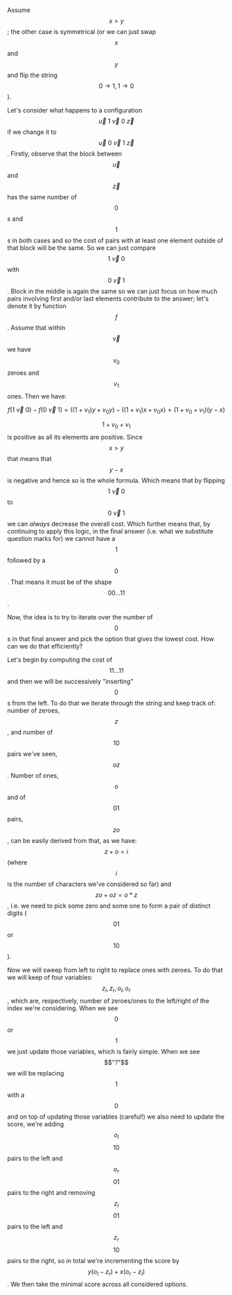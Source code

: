 Assume $$x > y$$; the other case is symmetrical (or we can just swap $$x$$ and $$y$$ and flip the string $$0 \to 1, 1 \to 0$$).

Let's consider what happens to a configuration $$\vec{u}\ 1 \ \vec{v}\ 0 \ \vec{z}$$ if we change it to $$\vec{u}\ 0\ \vec{v}\ 1\ \vec{z}$$. Firstly, observe that the block between $$\vec{u}$$ and $$\vec{z}$$ has the same number of $$0$$s and $$1$$s in both cases and so the cost of pairs with at least one element outside of that block will be the same.  So we can just compare $$1\ \vec{v}\ 0$$ with $$0\ \vec{v}\ 1$$.  Block in the middle is again the same so we can just focus on how much pairs involving first and/or last elements contribute to the answer; let's denote it by function $$f$$.  Assume that within $$\vec{v}$$ we have $$v_0$$ zeroes and $$v_1$$ ones.  Then we have:

$$f(1\ \vec{v}\ 0) - f(0\ \vec{v}\ 1) = ((1+v_1)y + v_0 y) - ((1+v_1) x + v_0 x) = (1 + v_0 + v_1)(y - x)$$

$$1 + v_0 + v_1$$ is positive as all its elements are positive.  Since $$x > y$$ that means that $$y-x$$ is negative and hence so is the whole formula.  Which means that by flipping $$1\ \vec{v}\ 0$$ to $$0\ \vec{v}\ 1$$ we can *always* decrease the overall cost.  Which further means that, by continuing to apply this logic, in the final answer (i.e. what we substitute question marks for) we cannot have a $$1$$ followed by a $$0$$.  That means it must be of the shape $$00 \ldots 11$$.

Now, the idea is to try to iterate over the number of $$0$$s in that final answer and pick the option that gives the lowest cost.  How can we do that efficiently?

Let's begin by computing the cost of $$11 \ldots 11$$ and then we will be successively "inserting" $$0$$s from the left. To do that we iterate through the string and keep track of: number of zeroes, $$z$$, and number of $$10$$ pairs we've seen, $$oz$$.  Number of ones, $$o$$ and of $$01$$ pairs, $$zo$$, can be easily derived from that, as we have: $$z + o = i$$ (where $$i$$ is the number of characters we've considered so far) and $$zo + oz = o*z$$, i.e. we need to pick some zero and some one to form a pair of distinct digits ($$01$$ or $$10$$).

Now we will sweep from left to right to replace ones with zeroes. To do that we will keep of four variables: $$z_l, z_r, o_l, o_r$$, which are, respectively, number of zeroes/ones to the left/right of the index we're considering.  When we see $$0$$ or $$1$$ we just update those variables, which is fairly simple.  When we see $$"?"$$ we will be replacing $$1$$ with a $$0$$ and on top of updating those variables (careful!) we also need to update the score, we're adding $$o_l$$ $$10$$ pairs to the left and $$o_r$$ $$01$$ pairs to the right and removing $$z_l$$ $$01$$ pairs to the left and $$z_r$$ $$10$$ pairs to the right, so in total we're incrementing the score by $$y(o_l - z_r) + x(o_r - z_l)$$.  We then take the minimal score across all considered options.
